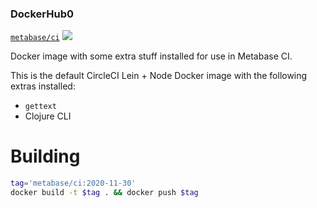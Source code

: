 ### DockerHub0
[`metabase/ci`](https://hub.docker.com/repository/docker/metabase/ci)
[![](https://images.microbadger.com/badges/version/metabase/ci.svg)](https://microbadger.com/images/metabase/ci)

Docker image with some extra stuff installed for use in Metabase CI.

This is the default CircleCI Lein + Node Docker image with the following extras installed:

- `gettext`
- Clojure CLI

# Building

```bash
tag='metabase/ci:2020-11-30'
docker build -t $tag . && docker push $tag
```
